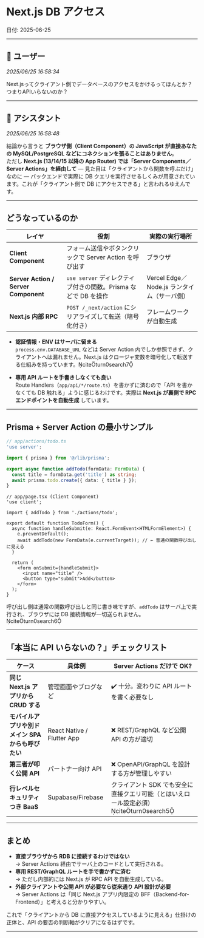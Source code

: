 # Next.js DB アクセス

日付: 2025-06-25

---

## 👤 ユーザー
*2025/06/25 16:58:34*

Next.jsってクライアント側でデータベースのアクセスをかけるってほんとか？
つまりAPIいらないのか？

---

## 🤖 アシスタント
*2025/06/25 16:58:48*

結論から言うと **ブラウザ側（Client Component）の JavaScript が直接あなたの MySQL/PostgreSQL などにコネクションを張ることはありません**。  
ただし **Next.js (13/14/15 以降の App Router) では「Server Components／Server Actions」を経由して** ― 見た目は「クライアントから関数を呼ぶだけ」なのに ― バックエンドで実際に DB クエリを実行させるしくみが用意されています。これが「クライアント側で DB にアクセスできる」と言われるゆえんです。

---

## どうなっているのか

| レイヤ | 役割 | 実際の実行場所 |
|-------|------|---------------|
| **Client Component** | フォーム送信やボタンクリックで Server Action を呼び出す | ブラウザ |
| **Server Action / Server Component** | `use server` ディレクティブ付きの関数。Prisma などで DB を操作 | Vercel Edge／Node.js ランタイム（サーバ側） |
| **Next.js 内部 RPC** | `POST /_next/action` にシリアライズして転送（暗号化付き） | フレームワークが自動生成 | citeturn0search7 |

* **認証情報・ENV はサーバに留まる**  
  `process.env.DATABASE_URL` などは Server Action 内でしか参照できず、クライアントへは漏れません。Next.js はクロージャ変数を暗号化して転送する仕組みを持っています。citeturn0search7

* **専用 API ルートを手書きしなくても良い**  
  Route Handlers（`app/api/*/route.ts`）を書かずに済むので「API を書かなくても DB 触れる」ように感じるわけです。実際は **Next.js が裏側で RPC エンドポイントを自動生成** しています。

---

## Prisma + Server Action の最小サンプル

```ts
// app/actions/todo.ts
'use server';

import { prisma } from '@/lib/prisma';

export async function addTodo(formData: FormData) {
  const title = formData.get('title') as string;
  await prisma.todo.create({ data: { title } });
}
```

```tsx
// app/page.tsx (Client Component)
'use client';

import { addTodo } from './actions/todo';

export default function TodoForm() {
  async function handleSubmit(e: React.FormEvent<HTMLFormElement>) {
    e.preventDefault();
    await addTodo(new FormData(e.currentTarget)); // ← 普通の関数呼び出しに見える
  }

  return (
    <form onSubmit={handleSubmit}>
      <input name="title" />
      <button type="submit">Add</button>
    </form>
  );
}
```

呼び出し側は通常の関数呼び出しと同じ書き味ですが、`addTodo` はサーバ上で実行され、ブラウザには DB 接続情報が一切送られません。citeturn0search6

---

## 「本当に API いらないの？」チェックリスト

| ケース | 具体例 | Server Actions だけで OK? |
|-------|--------|--------------------------|
| **同じ Next.js アプリから CRUD する** | 管理画面やブログなど | ✔️ 十分。変わりに API ルートを書く必要なし |
| **モバイルアプリや別ドメイン SPA からも呼びたい** | React Native / Flutter App | ❌ REST/GraphQL など公開 API の方が適切 |
| **第三者が叩く公開 API** | パートナー向け API | ❌ OpenAPI/GraphQL を設計する方が管理しやすい |
| **行レベルセキュリティつき BaaS** | Supabase/Firebase | クライアント SDK でも安全に直接クエリ可能（とはいえロール設定必須）citeturn0search5 |

---

## まとめ

* **直接ブラウザから RDB に接続するわけではない**  
  → Server Actions 経由でサーバ上のコードとして実行される。
* **専用 REST/GraphQL ルートを手で書かずに済む**  
  → ただし内部的には Next.js が RPC API を自動生成している。
* **外部クライアントや公開 API が必要なら従来通り API 設計が必要**  
  → Server Actions は「同じ Next.js アプリ内限定の BFF（Backend-for-Frontend）」と考えると分かりやすい。

これで「クライアントから DB に直接アクセスしているように見える」仕掛けの正体と、API の要否の判断軸がクリアになるはずです。

---
